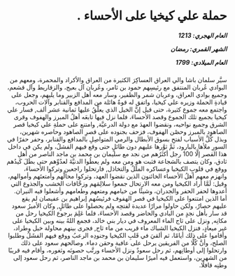 <h1 dir="rtl">حملة علي كيخيا على الأحساء .</h1>

<h5 dir="rtl">العام الهجري:  1213

الشهر القمري: رمضان

العام الميلادي: 1799</h5>

<p dir="rtl">سيَّر سلمان باشا والي العراق العساكِرَ الكثيرة من العراق والأكراد والمحمرة، ومعهم من البوادي عُربان المنتفق مع رئيسِهم حمود بن ثامر، وعُربان آل بعيج، والزقاريط وآل قشعم، وجميع بوادي العراق، وعربان شمر والظفير، وسار معه أهل الزبير وما يليهم، وجعل على قيادةِ الحملة وزيره علي كيخيا، واتفق له قوةٌ هائلة من المدافع والقنابر وآلات الحروب، واجتمع معه جموع كثيرة، حتى قيل إنَّ الخيل الذي يعلَّقُ عليها ثمانية عشر ألف, فسار علي كيخيا بجميع تلك الجموع وقصد الأحساءَ، فلما نزل فيها تابعَه أهلُ المبرز والهفوف وقرى الشرق وجميع نواحيه، ونقضوا العهدَ مع دولة الدرعيَّة, وامتنع على حملةِ علي كيخيا قصر الصاهود بالمبرز وحصْن الهفوف، فزحف بجنوده على قصرِ الصاهود وحاصره شهرين، وبذل كُلَّ الأسباب لفتحِ بسوق الأبطال والرمي المتواصِلِ بالمدافع والقنابر، وحفر حفرًا في السورِ ملأها بالبارود، ثمَّ ثوَّرها عليهم دون طائلٍ حتى وقع فيهم الفشلُ، ولم يكن في داخل هذا القصر إلَّا 100 رجل أكثَرُهم من نجد مع سليمان بن محمد بن ماجد الناصر من أهل ثادق، وكان يتصف بالشجاعة فثبت هو ومن معه ولم يعطُوا الدنيَّةَ لعدُوِّهم حتى بطَلَ كَيدُهم ووقع في قلوبِ الكيخيا وعساكره الملَلُ والتخاذل, فارتحلوا راجعين وتركوا الأحساءَ، وانهزم معهم أهلُ الأحساء الخائنون الذين نقضوا العهد، وتركوا محالَّهم وأمتعتَهم وأموالهم، وقيل: لَمَّا أراد الكيخيا ومن معه الارتحال جمعوا سلالِمَهم وزحَّافات الخشب والجذوع التي أعدوها لحفر الحفر والجدران، وشيئًا من خيامهم ومتعهم وطعامهم وأشعلوا فيه النيران. أما الذين امتنعوا على الكيخيا في قصر الهفوف فرئيسُهم إبراهيم بن عفيصان لم يقع عليهم حصارٌ، ولكن حاولوا مرارًا عديدة لفتحِه ولم يحصلوا على طائلٍ, وكان الأميرُ سعود قد سار بأهل نجدٍ من البادي والحاضر وقصد الأحساءَ، فلما عَلِمَ برجوع الكيخيا رحل من مكانِه, ونزل على ثاج الماء المعروف في ديار بني خالد، فجمع اللهُ بينه وبين الكيخيا على غير ميعادٍ، فنزل الكيخيا الشباك ماء قريب من ماء ثاج, فجرى بينهم محاولة خيل وطراد، وأقاموا على ذلك أيامًا، ثم ألقيَ في قَلبِ الكيخيا وجنودِه الرعبُ ووقع فيهم الفشَلُ وطلبوا الصلح، وأنَّ كُلًّا من الفريقين يرحل على عافية وحقن دماء. وصالحهم سعود على ذلك وارتحلوا إلى أوطانِهم، ثم رحل سعودٌ ونزل الأحساء ورتَّب حصونَه وثغوره، وأقام فيه قريبًا من الشهرين، واستعمل فيه أميرًا سليمان بن محمد بن ماجد الناصر، ثم رحل سعود إلى وطنِه قافلًا.</p></br>

